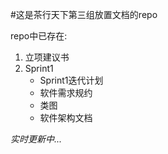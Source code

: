 #这是茶行天下第三组放置文档的repo


repo中已存在:


1. 立项建议书
2. Sprint1
	* Sprint1迭代计划
	* 软件需求规约
	* 类图
	* 软件架构文档


*实时更新中...*